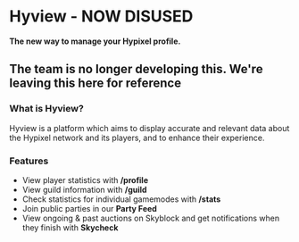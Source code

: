 # Hyview - NOW DISUSED

**The new way to manage your Hypixel profile.**

## The team is no longer developing this. We're leaving this here for reference

### What is Hyview?

Hyview is a platform which aims to display accurate and relevant data about the Hypixel network and its players, and to enhance their experience.

### Features

- View player statistics with **/profile**
- View guild information with **/guild**
- Check statistics for individual gamemodes with **/stats**
- Join public parties in our **Party Feed**
- View ongoing & past auctions on Skyblock and get notifications when they finish with **Skycheck**


